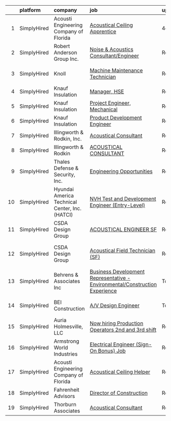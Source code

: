 

|    | platform    | company                                        | job                                                                                                                                                                                            | update_time   | location                      |
|---:|:------------|:-----------------------------------------------|:-----------------------------------------------------------------------------------------------------------------------------------------------------------------------------------------------|:--------------|:------------------------------|
|  1 | SimplyHired | Acousti Engineering Company of Florida         | [Acoustical Ceiling Apprentice](https://www.simplyhired.com/job/VPqtWvYyZ9NrgheON7u4sr3JfxS0RTvvWaeitjls38NYB03W_U8syg?q=acoustical+engineering)                                               | 4d            | Venice, FL +5 locations       |
|  2 | SimplyHired | Robert Anderson Group Inc.                     | [Noise & Acoustics Consultant/Engineer](https://www.simplyhired.com/job/3RQyZ2epzGM_J7msygI1rKSrCCt5vftupBGmy5O7vl85YaWUn7J1Hw?q=acoustical+engineering)                                       | Recently      | Dearborn, MI                  |
|  3 | SimplyHired | Knoll                                          | [Machine Maintenance Technician](https://www.simplyhired.com/job/rmjOfqxPvrMZd_-6vwf32UX0YxfHUsnizCyWDIXhXeqaksxXqufIhQ?q=acoustical+engineering)                                              | Recently      | East Greenville, PA           |
|  4 | SimplyHired | Knauf Insulation                               | [Manager, HSE](https://www.simplyhired.com/job/M1FJDhO5daz9UFdfp0FZvermNQb9h6pnnEPc42REY2AeLPSRo_Id5Q?q=acoustical+engineering)                                                                | Recently      | Shasta Lake, CA               |
|  5 | SimplyHired | Knauf Insulation                               | [Project Engineer, Mechanical](https://www.simplyhired.com/job/BAEWYe6ApBr-BIXAGr8MwtjmrCPX2xtsWnYciYe_sMVbo_f7wfeTbA?q=acoustical+engineering)                                                | Recently      | Shasta Lake, CA               |
|  6 | SimplyHired | Knauf Insulation                               | [Product Development Engineer](https://www.simplyhired.com/job/iScZ4AdYZ8lYoHGtGa-5r7do-VmnP1WHcSCuhfZ92-gJI3Fy-65wrQ?q=acoustical+engineering)                                                | Recently      | Shelbyville, IN               |
|  7 | SimplyHired | Illingworth & Rodkin, Inc.                     | [Acoustical Consultant](https://www.simplyhired.com/job/Jb8Whjjq6LlCyQZYP26GoZOKPYIG-nU40s1XhZBY6EWoJfk0qN6TnQ?q=acoustical+engineering)                                                       | Recently      | Cotati, CA                    |
|  8 | SimplyHired | Illingworth & Rodkin                           | [ACOUSTICAL CONSULTANT](https://www.simplyhired.com/job/LvSpEjwW0sOm97QtaBUJt_e_zhqlggCevyZWjwlge00X8wMMVZuN4Q?q=acoustical+engineering)                                                       | Recently      | Cotati, CA                    |
|  9 | SimplyHired | Thales Defense & Security, Inc.                | [Engineering Opportunities](https://www.simplyhired.com/job/GQYUDebkjM3Iv_RYWGEw3ZECINlu80qmZjsswCP-ZqQUiVLk-Zq0Dg?q=acoustical+engineering)                                                   | Recently      | New York, NY                  |
| 10 | SimplyHired | Hyundai America Technical Center, Inc. (HATCI) | [NVH Test and Development Engineer (Entry-Level)](https://www.simplyhired.com/job/m7FilndY3k7GfycmrY8pUuKoaBXtAW_n_oB1z3XzQKutlaFAFqgdCg?q=acoustical+engineering)                             | Recently      | Irvine, CA                    |
| 11 | SimplyHired | CSDA Design Group                              | [ACOUSTICAL ENGINEER SF](https://www.simplyhired.com/job/KEuE8AkvuxN_MJ_3EkDa9T_kCJLoNhZKitTGFA8-h4HmrVLk0lP45A?q=acoustical+engineering)                                                      | Recently      | San Francisco, CA             |
| 12 | SimplyHired | CSDA Design Group                              | [Acoustical Field Technician (SF)](https://www.simplyhired.com/job/a9E8ML2hBfnKA72Xe6vOsfXrLzPKb9cSEf_NkyhyXHtASNGmJydKUg?q=acoustical+engineering)                                            | Recently      | San Francisco, CA +1 location |
| 13 | SimplyHired | Behrens & Associates Inc                       | [Business Development Representative - Environmental/Construction Experience](https://www.simplyhired.com/job/v7KDEbms7NMwGsJY1m91X4iorR4GG5-_lrQvfvJlRHoELWcFJ9vrbw?q=acoustical+engineering) | Today         | San Francisco, CA             |
| 14 | SimplyHired | BEI Construction                               | [A/V Design Engineer](https://www.simplyhired.com/job/hLqWXRTDtPhfGFU0Lh51Xwwir2iJAGWHEKm40Bv3iNo46YG93eMtvA?q=acoustical+engineering)                                                         | Today         | San Leandro, CA               |
| 15 | SimplyHired | Auria Holmesville, LLC                         | [Now hiring Production Operators 2nd and 3rd shift](https://www.simplyhired.com/job/zQhvHeeysy6t51FebCGHN7_HLZejWoWyhTRQCQwvOfI79Jn8d8BSpg?q=acoustical+engineering)                           | Recently      | Holmesville, OH               |
| 16 | SimplyHired | Armstrong World Industries                     | [Electrical Engineer (Sign-On Bonus) Job](https://www.simplyhired.com/job/wZiSnVLSjpLT052DzH071WcLVqJydD4NrvhepoqZJNZKbDfhYph5Cw?q=acoustical+engineering)                                     | Recently      | Macon, GA                     |
| 17 | SimplyHired | Acousti Engineering Company of Florida         | [Acoustical Ceiling Helper](https://www.simplyhired.com/job/RFmnmZd2I4xnUnXVlhVJi2BpZx4tajRq7urjCTJ6hfYa_1PDG5LLuw?q=acoustical+engineering)                                                   | Recently      | Lake Worth, FL +4 locations   |
| 18 | SimplyHired | Fahrenheit Advisors                            | [Director of Construction](https://www.simplyhired.com/job/wHiPUB06TqviDxr5Gl88l6Ff1Z6G6KJ76rpZDLpO34Nzw1Q6lA7WBg?q=acoustical+engineering)                                                    | Recently      | Martinsville, VA              |
| 19 | SimplyHired | Thorburn Associates                            | [Acoustical Consultant](https://www.simplyhired.com/job/9jKxff2NaXXGffiLQGzpaj1AdYk46dV_bxOMSmviFK-EJKYbUXBj1Q?q=acoustical+engineering)                                                       | Recently      | Remote                        |